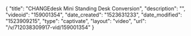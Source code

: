 {
    "title": "CHANGEdesk Mini Standing Desk Conversion",
    "description": "",
    "videoid": "159001354",
    "date_created": "1523631233",
    "date_modified": "1523909215",
    "type": "captivate",
    "layout": "video",
    "url": "\/v\/712038309917-vid\/159001354"
}